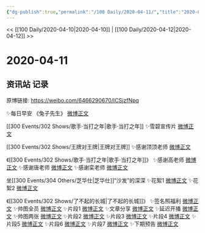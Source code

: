 ```yaml
---
{"dg-publish":true,"permalink":"/100 Daily/2020-04-11/","title":"2020-04-11","created":"2023-04-03T17:08:16.617+08:00","updated":"2023-04-03T17:09:12.913+08:00"}
---
```



<< [[100 Daily/2020-04-10\|2020-04-10]] | [[100 Daily/2020-04-12\|2020-04-12]] >>

# 2020-04-11

## 资讯站 记录

原博链接: https://weibo.com/6466290670/ICSjzfNpq

✨每日早安 《兔子先生》 [微博正文](https://m.weibo.cn/6466290670/4492441614717211)

[[300 Events/302 Shows/歌手·当打之年\|歌手·当打之年]]
✨雪碧宣传片 [微博正文](https://m.weibo.cn/6466290670/4492506231796636)

[[300 Events/302 Shows/王牌对王牌\|王牌对王牌]]
✨感谢顶顶老师 [微博正文](https://m.weibo.cn/6466290670/4492539036383261)

《[[300 Events/302 Shows/歌手·当打之年\|歌手·当打之年]]》
✨感谢高老师 [微博正文](https://m.weibo.cn/6466290670/4492321884379419)
✨感谢唐老师 [微博正文](https://m.weibo.cn/6466290670/4492323834604755)
✨感谢栾老师 [微博正文](https://m.weibo.cn/6466290670/4492598326236231)

坐[[300 Events/304 Others/芝华仕\|芝华仕]]“沙发”的深深
✨花絮1 [微博正文](https://m.weibo.cn/6466290670/4492453765475232)
✨花絮2 [微博正文](https://m.weibo.cn/6466290670/4492577128176205)

《[[300 Events/302 Shows/了不起的长城\|了不起的长城]]》
✨签名照福利 [微博正文](https://m.weibo.cn/6466290670/4492495977683157)
✨帅图全员 [微博正文](https://m.weibo.cn/6466290670/4492496387787712)
✨片段1 [微博正文](https://m.weibo.cn/6466290670/4492507364732573)
✨文章分享 [微博正文](https://m.weibo.cn/6466290670/4492551945663070)
✨延迟开播 [微博正文](https://m.weibo.cn/6466290670/4492617679109857)
✨帅图两张 [微博正文](https://m.weibo.cn/6466290670/4492623995702708)
✨片段2 [微博正文](https://m.weibo.cn/6466290670/4492627762615572)
✨片段3 [微博正文](https://m.weibo.cn/6466290670/4492628441734952)
✨片段4 [微博正文](https://m.weibo.cn/6466290670/4492629804573931)
✨片段5 [微博正文](https://m.weibo.cn/6466290670/4492630698578558)
✨片段6 [微博正文](https://m.weibo.cn/6466290670/4492637819911928)
✨片段7 [微博正文](https://m.weibo.cn/6466290670/4492658518975777)
✨下期预告 [微博正文](https://m.weibo.cn/6466290670/4492646128960786)
